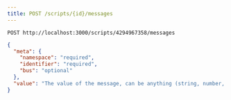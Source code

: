 ```yaml
---
title: POST /scripts/{id}/messages
---
```


    POST http://localhost:3000/scripts/4294967358/messages

```json
{
  "meta": {
    "namespace": "required",
    "identifier": "required",
    "bus": "optional"
  },
  "value": "The value of the message, can be anything (string, number, object, array etc.)"
}
```
